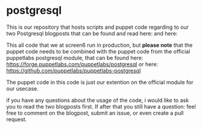 postgresql
==========

This is our repository that hosts scripts and puppet code regarding to our two Postgresql blogposts that can be found and read here:  and here:

This all code that we at screen6 run in production, but **please note** that the puppet code needs to be combined with the puppet code from the official puppetlabs postgresql module, that can be found here: https://forge.puppetlabs.com/puppetlabs/postgresql or here: https://github.com/puppetlabs/puppetlabs-postgresql

The puppet code in this code is just our extention on the official module for our usecase.

if you have any questions about the usage of the code, i would like to ask you to read the two blogposts first. If after that you still have a question: feel free to comment on the blogpost, submit an issue, or even create a pull request.
